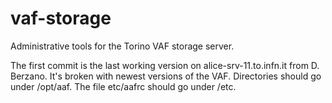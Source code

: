 # vaf-storage
Administrative tools for the Torino VAF storage server.

The first commit is the last working version on alice-srv-11.to.infn.it from D. Berzano. It's broken with newest versions of the VAF.
Directories should go under /opt/aaf. The file etc/aafrc should go under /etc.
